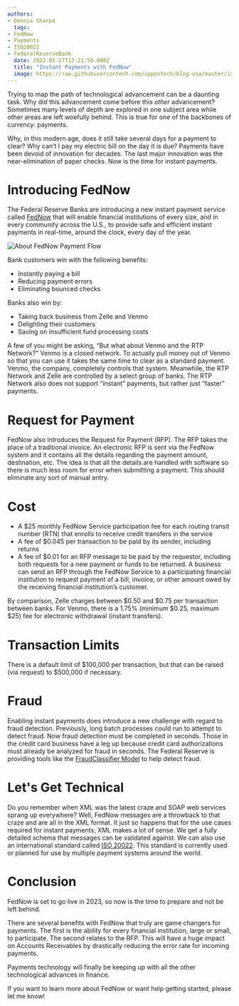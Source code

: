 ```yaml
---
authors:
- Dennis Sharpe
  tags:
- FedNow
- Payments
- ISO20022
- FederalReserveBank
  date: 2022-05-27T12:21:50.000Z
  title: "Instant Payments with FedNow"
  image: https://raw.githubusercontent.com/ippontech/blog-usa/master/images/2022/05/instant-payments-with-fednow.png
---
```

Trying to map the path of technological advancement can be a daunting task. Why did this advancement come before this *other* advancement? Sometimes many levels of depth are explored in one subject area while other areas are left woefully behind. This is true for one of the backbones of currency: payments.

Why, in this modern age, does it still take several days for a payment to clear? Why can’t I pay my electric bill on the day it is due? Payments have been devoid of innovation for decades. The last major innovation was the near-elimination of paper checks. Now is the time for instant payments.

# Introducing FedNow
The Federal Reserve Banks are introducing a new instant payment service called [FedNow](https://explore.fednow.org/) that will enable financial institutions of every size, and in every community across the U.S., to provide safe and efficient instant payments in real-time, around the clock, every day of the year.

![About FedNow Payment Flow](https://raw.githubusercontent.com/ippontech/blog-usa/master/images/2022/05/about-fednow-payments-flow.jpeg)

Bank customers win with the following benefits:
- Instantly paying a bill
- Reducing payment errors
- Eliminating bounced checks

Banks also win by:
- Taking back business from Zelle and Venmo
- Delighting their customers
- Saving on insufficient fund processing costs

A few of you might be asking, “But what about Venmo and the RTP Network?” Venmo is a closed network. To actually pull money out of Venmo so that you can use it takes the same time to clear as a standard payment. Venmo, the company, completely controls that system. Meanwhile, the RTP Network and Zelle are controlled by a select group of banks. The RTP Network also does not support “instant” payments, but rather just “faster” payments.

# Request for Payment
FedNow also introduces the Request for Payment (RFP). The RFP takes the place of a traditional invoice. An electronic RFP is sent via the FedNow system and it contains all the details regarding the payment amount, destination, etc. The idea is that all the details are handled with software so there is much less room for error when submitting a payment. This should eliminate any sort of manual entry.

# Cost
- A $25 monthly FedNow Service participation fee for each routing transit number (RTN) that enrolls to receive credit transfers in the service
- A fee of $0.045 per transaction to be paid by its sender, including returns
- A fee of $0.01 for an RFP message to be paid by the requestor, including both requests for a new payment or funds to be returned. A business can send an RFP through the FedNow Service to a participating financial institution to request payment of a bill, invoice, or other amount owed by the receiving financial institution’s customer.

By comparison, Zelle charges between $0.50 and $0.75 per transaction between banks. For Venmo, there is a 1.75% (minimum $0.25, maximum $25) fee for electronic withdrawal (instant transfers).

# Transaction Limits
There is a default limit of $100,000 per transaction, but that can be raised (via request) to $500,000 if necessary.

# Fraud
Enabling instant payments does introduce a new challenge with regard to fraud detection. Previously, long batch processes could run to attempt to detect fraud. Now fraud detection must be completed in seconds. Those in the credit card business have a leg up because credit card authorizations must already be analyzed for fraud in seconds. The Federal Reserve is providing tools like the [FraudClassifier Model](https://fedpaymentsimprovement.org/strategic-initiatives/payments-security/fraudclassifier-model/) to help detect fraud.

# Let's Get Technical
Do you remember when XML was the latest craze and SOAP web services sprang up everywhere? Well, FedNow messages are a throwback to that craze and are all in the XML format. It just so happens that for the use cases required for instant payments, XML makes a lot of sense. We get a fully detailed schema that messages can be validated against. We can also use an international standard called [ISO 20022](https://www.iso20022.org/). This standard is currently used or planned for use by multiple payment systems around the world.

# Conclusion
FedNow is set to go live in 2023, so now is the time to prepare and not be left behind.

There are several benefits with FedNow that truly are game changers for payments. The first is the ability for every financial institution, large or small, to participate. The second relates to the RFP. This will have a huge impact on Accounts Receivables by drastically reducing the error rate for incoming payments.

Payments technology will finally be keeping up with all the other technological advances in finance.

If you want to learn more about FedNow or want help getting started, please let me know!
